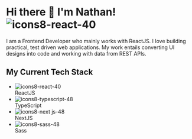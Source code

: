 # Hi there 👋 I'm Nathan! ![icons8-react-40](https://user-images.githubusercontent.com/90692293/181200101-3500b9fb-6997-4d85-a1f8-494442c6b685.png)


I am a Frontend Developer who mainly works with ReactJS. I love building practical, test driven web applications. My work entails converting UI designs into code and working with data from REST APIs.

## My Current Tech Stack
* ![icons8-react-40](https://user-images.githubusercontent.com/90692293/181200101-3500b9fb-6997-4d85-a1f8-494442c6b685.png)  
    ReactJS
* ![icons8-typescript-48](https://user-images.githubusercontent.com/90692293/181202728-a04ae53b-32e2-47b6-9f23-dfaeb0f32d79.png)  
    TypeScript
* ![icons8-next js-48](https://user-images.githubusercontent.com/90692293/181202925-b942e9c9-3dec-4615-a9b1-4313b8d69810.png)  
    NextJS
* ![icons8-sass-48](https://user-images.githubusercontent.com/90692293/181203203-42d7842d-4372-4f7a-b911-6c7e059663ee.png)  
    Sass
